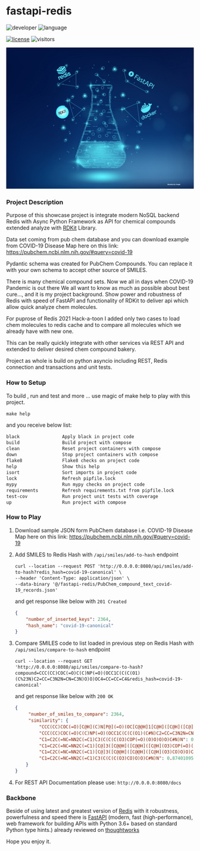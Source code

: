 # fastapi-redis


![developer](https://img.shields.io/badge/Dev-grillazz-green?style)
![language](https://img.shields.io/badge/language-python-blue?style)

[comment]: <> (![stars]&#40;https://img.shields.io/github/stars/grillazz/fastapi-redis"&#41;)

[comment]: <> (![forks]&#40;https://img.shields.io/github/forks/grillazz/fastapi-redis"&#41;)
[![license](https://img.shields.io/github/license/grillazz/fastapi-redis)](https://github.com/grillazz/fastapi-redis/blob/main/LICENSE)
![visitors](https://visitor-badge.laobi.icu/badge?page_id=grillazz.fastapi-redis")

![fastapi-redis](/static/mols.jpg)

### Project Description
Purpose of this showcase project is integrate modern NoSQL backend Redis with Async Python Framework
as API for chemical compounds extended analyze with [RDKit](https://github.com/rdkit/rdkit) Library.

Data set coming from pub chem database and you can download example from COVID-19 Disease Map here on this link: https://pubchem.ncbi.nlm.nih.gov/#query=covid-19

Pydantic schema was created for PubChem Compounds. You can replace it with your own schema to accept other source of SMILES.

There is many chemical compound sets. Now we all in days when COVID-19 Pandemic is out there 
We all want to know as much as possible about best cure..., and it is my project background.
Show power and robustness of Redis with speed of FastAPI and functionality of RDKit to deliver api 
which allow quick analyze chem molecules.

For puprose of Redis 2021 Hack-a-toon I added only two cases to load chem molecules to redis cache and to compare 
all molecules which we already have with new one.

This can be really quickly integrate with other services via REST API and extended to deliver desired chem compound bakery.

Project as whole is build on python asyncio including REST, Redis connection and transactions and unit tests.


### How to Setup
To build , run and test and more ... use magic of make help to play with this project.
```shell
make help
```
and you receive below list:
```text
black                Apply black in project code
build                Build project with compose
clean                Reset project containers with compose
down                 Stop project containers with compose
flake8               Flake8 checks on project code
help                 Show this help
isort                Sort imports in project code
lock                 Refresh pipfile.lock
mypy                 Run mypy checks on project code
requirements         Refresh requirements.txt from pipfile.lock
test-cov             Run project unit tests with coverage
up                   Run project with compose
```
### How to Play
1. Download sample JSON form PubChem database i.e. COVID-19 Disease Map here on this link:
   https://pubchem.ncbi.nlm.nih.gov/#query=covid-19
   
2. Add SMILES to Redis Hash with `/api/smiles/add-to-hash` endpoint
    ```shell
    curl --location --request POST 'http://0.0.0.0:8080/api/smiles/add-to-hash?redis_hash=covid-19-canonical' \
    --header 'Content-Type: application/json' \
    --data-binary '@/fastapi-redis/PubChem_compound_text_covid-19_records.json'
    ```
    and get response like below with `201 Created`
    ```json
    {
        "number_of_inserted_keys": 2364,
        "hash_name": "covid-19-canonical"
    }
    ```
3. Compare SMILES code to list loaded in previous step on Redis Hash with `/api/smiles/compare-to-hash` endpoint
    ```shell
    curl --location --request GET 
   'http://0.0.0.0:8080/api/smiles/compare-to-hash?compound=CCC(CC)COC(=O)C(C)NP(=O)(OCC1C(C(C(O1)(C%23N)C2=CC=C3N2N=CN=C3N)O)O)OC4=CC=CC=C4&redis_hash=covid-19-canonical'
   ```
   and get response like below with `200 OK`
   ```json
   {
        "number_of_smiles_to_compare": 2364,
        "similarity": {
            "CCC(CC)COC(=O)[C@H](C)N[P@](=O)(OC[C@@H]1[C@H]([C@H]([C@](O1)(C#N)C2=CC=C3N2N=CN=C3N)O)O)OC4=CC=CC=C4": 1.0,
            "CCC(CC)COC(=O)C(C)NP(=O)(OCC1C(C(C(O1)(C#N)C2=CC=C3N2N=CN=C3N)O)O)OC4=CC=CC=C4": 1.0,
            "C1=C2C(=NC=NN2C(=C1)C3(C(C(C(O3)COP(=O)(O)O)O)O)C#N)N": 0.8964264082374318,
            "C1=C2C(=NC=NN2C(=C1)[C@]3([C@@H]([C@@H]([C@H](O3)COP(=O)(O)O)O)O)C#N)N": 0.8964264082374318,
            "C1=C2C(=NC=NN2C(=C1)[C@]3([C@@H]([C@@H]([C@H](O3)CO)O)O)C#N)N": 0.8740109555690809,
            "C1=C2C(=NC=NN2C(=C1)C3(C(C(C(O3)CO)O)O)C#N)N": 0.8740109555690809
       }
   }
   ```
4. For REST API Documentation please use: `http://0.0.0.0:8080/docs`
    

### Backbone
Beside of using latest and greatest version of [Redis](https://redis.io/) with it robustness, powerfulness and speed
there is [FastAPI](https://fastapi.tiangolo.com/) (modern, fast (high-performance), 
web framework for building APIs with Python 3.6+ based on standard Python type hints.) already reviewed
on [thoughtworks](https://www.thoughtworks.com/radar/languages-and-frameworks?blipid=202104087)

Hope you enjoy it.

